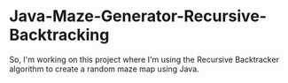 # Java-Maze-Generator-Recursive-Backtracking
 So, I'm working on this project where I'm using the Recursive Backtracker algorithm to create a random maze map using Java.

